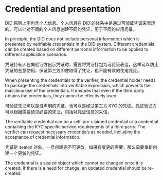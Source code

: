 # Credential and presentation

DID 原则上不包含个人信息。个人信息在 DID 的体系中是通过可验证凭证来表现的。可以针对不同的个人信息创建不同的凭证，用于不同的应用场景。

In principle, the DID does not include personal information which is presented by verifiable credentials in the DID system. Different credentials can be created based on different personal information to be applied to different application scenarios.

凭证持有人在向验证方出示凭证时，需要将凭证打包为可验证表达，这样可以防止凭证的恶意使用，保证第三方即使取得了凭证，也不能有效的使用凭证。

When presenting the credentials to the verifier, the credential holder needs to package the credentials into verifiable expression, which prevents the malicious use of the credentials. It ensures that even if the third party obtains the credentials, they cannot be effectively used.

可验证凭证可以是自声明的凭证，也可以是经过第三方 KYC 的凭证。凭证验证方可以根据需要请求必要的凭证，包括对凭证信息的采信。

The verifiable credential can be a self-pro-claimed credential or a credential containing the KYC specific service requirements of a third party. The verifier can request necessary credentials as needed, including the acceptance of credential information.

凭证是 sealed 对象，一旦创建则不可更改。如果有变更的需要，那么需要重新创建一个更新的凭证。

The credential is a sealed object which cannot be changed once it is created. If there is a need for change, an updated credential should be re-created.
